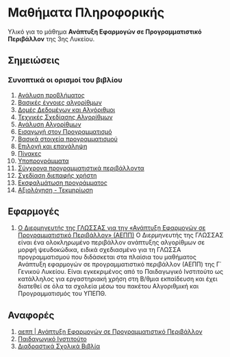 Μαθήματα Πληροφορικής
================================================
Υλικό για το μάθημα **Ανάπτυξη Εφαρμογών σε Προγραμματιστικό Περιβάλλον** της 3ης Λυκείου.

## Σημειώσεις

### Συνοπτικά οι ορισμοί του βιβλίου

1. [Ανάλυση προβλήματος](Ορισμοί/Κεφάλαιο%201o.md)
2. [Βασικές έννοιες αλγορίθμων ](Ορισμοί/Κεφάλαιο%202o.md)
3. [Δομές Δεδομένων και Αλγόριθμοι](Ορισμοί/Κεφάλαιο%203o.md)
4. [Τεχνικές Σχεδίασης Αλγορίθμων](Ορισμοί/Κεφάλαιο%204o.md)
5. [Ανάλυση Αλγορίθμων](Ορισμοί/Κεφάλαιο%205o.md)
6. [Εισαγωγή στον Προγραμματισμό](Ορισμοί/Κεφάλαιο%206o.md)
7. [Βασικά στοιχεία προγραμματισμού](Ορισμοί/Κεφάλαιο%207o.md)
8. [Επιλογή και επανάληψη](Ορισμοί/Κεφάλαιο%208o.md)
9. [Πίνακες](Ορισμοί/Κεφάλαιο%209o.md)
10. [Υποπρογράμματα](Ορισμοί/Κεφάλαιο%2010o.md)
11. [Σύγχρονα προγραμματιστικά περιβάλλοντα](Ορισμοί/Κεφάλαιο%2011o.md)
12. [Σχεδίαση διεπαφής χρήστη](Ορισμοί/Κεφάλαιο%2012o.md)
13. [Εκσφαλμάτωση προγράμματος](Ορισμοί/Κεφάλαιο%2013o.md)
14. [Αξιολόγηση - Τεκμηρίωση](Ορισμοί/Κεφάλαιο%2014o.md)

## Εφαρμογές
1. [Ο Διερμηνευτής της ΓΛΩΣΣΑΣ για την «Ανάπτυξη Εφαρμογών σε Προγραμματιστικό Περιβάλλον» (ΑΕΠΠ)](http://alkisg.mysch.gr/) Ο Διερμηνευτής της ΓΛΩΣΣΑΣ είναι ένα ολοκληρωμένο περιβάλλον ανάπτυξης αλγορίθμων σε μορφή ψευδοκώδικα, ειδικά σχεδιασμένο για τη ΓΛΩΣΣΑ προγραμματισμού που διδάσκεται στα πλαίσια του μαθήματος Ανάπτυξη εφαρμογών σε προγραμματιστικό περιβάλλον (ΑΕΠΠ) της Γ΄ Γενικού Λυκείου. Είναι εγκεκριμένος από το Παιδαγωγικό Ινστιτούτο ως κατάλληλος για εργαστηριακή χρήση στη Β/θμια εκπαίδευση και έχει διατεθεί σε όλα τα σχολεία μέσω του πακέτου Αλγοριθμική και Προγραμματισμός του ΥΠΕΠΘ.

## Αναφορές
1. [αεππ | Ανάπτυξη Εφαρμογών σε Προγραμματιστικό Περιβάλλον](http://www.aepp.edu.gr/)
2. [Παιδαγωγικό Ινστιτούτο](http://www.pi-schools.gr/content/index.php?lesson_id=1&ep=67&c_id=273)
3. [Διαδραστικά Σχολικά Βιβλία](http://ebooks.edu.gr/2013/books-pdf.php?course=DSGL-C101)
